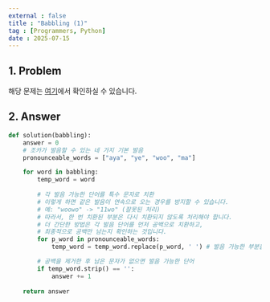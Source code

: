 ```yaml
---
external : false
title : "Babbling (1)"
tag : [Programmers, Python]
date : 2025-07-15
---
```


## 1. Problem

해당 문제는 [여기](https://school.programmers.co.kr/learn/courses/30/lessons/120956)에서 확인하실 수 있습니다.

## 2. Answer

```py
def solution(babbling):
    answer = 0
    # 조카가 발음할 수 있는 네 가지 기본 발음
    pronounceable_words = ["aya", "ye", "woo", "ma"]

    for word in babbling:
        temp_word = word
        
        # 각 발음 가능한 단어를 특수 문자로 치환
        # 이렇게 하면 같은 발음이 연속으로 오는 경우를 방지할 수 있습니다.
        # 예: "woowo" -> "11wo" (잘못된 처리)
        # 따라서, 한 번 치환된 부분은 다시 치환되지 않도록 처리해야 합니다.
        # 더 간단한 방법은 각 발음 단어를 먼저 공백으로 치환하고,
        # 최종적으로 공백만 남는지 확인하는 것입니다.
        for p_word in pronounceable_words:
            temp_word = temp_word.replace(p_word, ' ') # 발음 가능한 부분을 공백으로 치환

        # 공백을 제거한 후 남은 문자가 없으면 발음 가능한 단어
        if temp_word.strip() == '':
            answer += 1
            
    return answer
```
